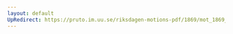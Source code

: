 ```yaml
---
layout: default
UpRedirect: https://pruto.im.uu.se/riksdagen-motions-pdf/1869/mot_1869__ak__278/mot_1869__ak__278-002.pdf
---
```

